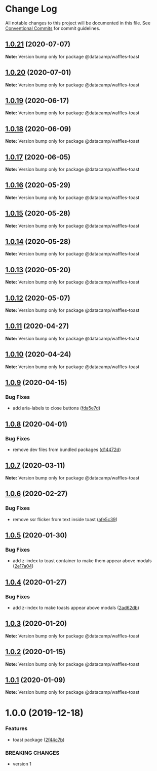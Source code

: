 # Change Log

All notable changes to this project will be documented in this file.
See [Conventional Commits](https://conventionalcommits.org) for commit guidelines.

## [1.0.21](https://github.com/datacamp/design-system/compare/@datacamp/waffles-toast@1.0.20...@datacamp/waffles-toast@1.0.21) (2020-07-07)

**Note:** Version bump only for package @datacamp/waffles-toast





## [1.0.20](https://github.com/datacamp/design-system/compare/@datacamp/waffles-toast@1.0.19...@datacamp/waffles-toast@1.0.20) (2020-07-01)

**Note:** Version bump only for package @datacamp/waffles-toast





## [1.0.19](https://github.com/datacamp/design-system/compare/@datacamp/waffles-toast@1.0.18...@datacamp/waffles-toast@1.0.19) (2020-06-17)

**Note:** Version bump only for package @datacamp/waffles-toast





## [1.0.18](https://github.com/datacamp/design-system/compare/@datacamp/waffles-toast@1.0.17...@datacamp/waffles-toast@1.0.18) (2020-06-09)

**Note:** Version bump only for package @datacamp/waffles-toast





## [1.0.17](https://github.com/datacamp/design-system/compare/@datacamp/waffles-toast@1.0.16...@datacamp/waffles-toast@1.0.17) (2020-06-05)

**Note:** Version bump only for package @datacamp/waffles-toast





## [1.0.16](https://github.com/datacamp/design-system/compare/@datacamp/waffles-toast@1.0.15...@datacamp/waffles-toast@1.0.16) (2020-05-29)

**Note:** Version bump only for package @datacamp/waffles-toast





## [1.0.15](https://github.com/datacamp/design-system/compare/@datacamp/waffles-toast@1.0.14...@datacamp/waffles-toast@1.0.15) (2020-05-28)

**Note:** Version bump only for package @datacamp/waffles-toast





## [1.0.14](https://github.com/datacamp/design-system/compare/@datacamp/waffles-toast@1.0.13...@datacamp/waffles-toast@1.0.14) (2020-05-28)

**Note:** Version bump only for package @datacamp/waffles-toast





## [1.0.13](https://github.com/datacamp/design-system/compare/@datacamp/waffles-toast@1.0.12...@datacamp/waffles-toast@1.0.13) (2020-05-20)

**Note:** Version bump only for package @datacamp/waffles-toast





## [1.0.12](https://github.com/datacamp/design-system/compare/@datacamp/waffles-toast@1.0.11...@datacamp/waffles-toast@1.0.12) (2020-05-07)

**Note:** Version bump only for package @datacamp/waffles-toast





## [1.0.11](https://github.com/datacamp/design-system/compare/@datacamp/waffles-toast@1.0.10...@datacamp/waffles-toast@1.0.11) (2020-04-27)

**Note:** Version bump only for package @datacamp/waffles-toast





## [1.0.10](https://github.com/datacamp/design-system/compare/@datacamp/waffles-toast@1.0.9...@datacamp/waffles-toast@1.0.10) (2020-04-24)

**Note:** Version bump only for package @datacamp/waffles-toast





## [1.0.9](https://github.com/datacamp/design-system/compare/@datacamp/waffles-toast@1.0.8...@datacamp/waffles-toast@1.0.9) (2020-04-15)


### Bug Fixes

* add aria-labels to close buttons ([fda5e7d](https://github.com/datacamp/design-system/commit/fda5e7d))





## [1.0.8](https://github.com/datacamp/design-system/compare/@datacamp/waffles-toast@1.0.7...@datacamp/waffles-toast@1.0.8) (2020-04-01)


### Bug Fixes

* remove dev files from bundled packages ([d14472d](https://github.com/datacamp/design-system/commit/d14472d))





## [1.0.7](https://github.com/datacamp/design-system/compare/@datacamp/waffles-toast@1.0.6...@datacamp/waffles-toast@1.0.7) (2020-03-11)

**Note:** Version bump only for package @datacamp/waffles-toast





## [1.0.6](https://github.com/datacamp/design-system/compare/@datacamp/waffles-toast@1.0.5...@datacamp/waffles-toast@1.0.6) (2020-02-27)


### Bug Fixes

* remove ssr flicker from text inside toast ([afe5c39](https://github.com/datacamp/design-system/commit/afe5c39))





## [1.0.5](https://github.com/datacamp/design-system/compare/@datacamp/waffles-toast@1.0.4...@datacamp/waffles-toast@1.0.5) (2020-01-30)


### Bug Fixes

* add z-index to toast container to make them appear above modals ([2e17a04](https://github.com/datacamp/design-system/commit/2e17a04))





## [1.0.4](https://github.com/datacamp/design-system/compare/@datacamp/waffles-toast@1.0.3...@datacamp/waffles-toast@1.0.4) (2020-01-27)


### Bug Fixes

* add z-index to make toasts appear above modals ([2ad62db](https://github.com/datacamp/design-system/commit/2ad62db))





## [1.0.3](https://github.com/datacamp/design-system/compare/@datacamp/waffles-toast@1.0.2...@datacamp/waffles-toast@1.0.3) (2020-01-20)

**Note:** Version bump only for package @datacamp/waffles-toast





## [1.0.2](https://github.com/datacamp/design-system/compare/@datacamp/waffles-toast@1.0.1...@datacamp/waffles-toast@1.0.2) (2020-01-15)

**Note:** Version bump only for package @datacamp/waffles-toast





## [1.0.1](https://github.com/datacamp/design-system/compare/@datacamp/waffles-toast@1.0.0...@datacamp/waffles-toast@1.0.1) (2020-01-09)

**Note:** Version bump only for package @datacamp/waffles-toast





# 1.0.0 (2019-12-18)


### Features

* toast package ([2f44c7b](https://github.com/datacamp/design-system/commit/2f44c7b))


### BREAKING CHANGES

* version 1
